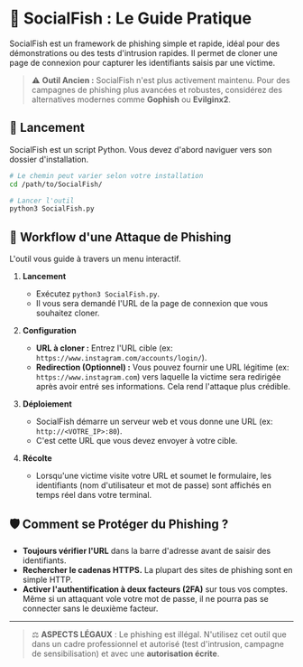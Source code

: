 # 🎣 SocialFish : Le Guide Pratique

SocialFish est un framework de phishing simple et rapide, idéal pour des démonstrations ou des tests d'intrusion rapides. Il permet de cloner une page de connexion pour capturer les identifiants saisis par une victime.

> ⚠️ **Outil Ancien :** SocialFish n'est plus activement maintenu. Pour des campagnes de phishing plus avancées et robustes, considérez des alternatives modernes comme **Gophish** ou **Evilginx2**.

## 🚀 Lancement

SocialFish est un script Python. Vous devez d'abord naviguer vers son dossier d'installation.

```bash
# Le chemin peut varier selon votre installation
cd /path/to/SocialFish/

# Lancer l'outil
python3 SocialFish.py
```

## 🎯 Workflow d'une Attaque de Phishing

L'outil vous guide à travers un menu interactif.

1.  **Lancement**
    - Exécutez `python3 SocialFish.py`.
    - Il vous sera demandé l'URL de la page de connexion que vous souhaitez cloner.

2.  **Configuration**
    - **URL à cloner :** Entrez l'URL cible (ex: `https://www.instagram.com/accounts/login/`).
    - **Redirection (Optionnel) :** Vous pouvez fournir une URL légitime (ex: `https://www.instagram.com`) vers laquelle la victime sera redirigée après avoir entré ses informations. Cela rend l'attaque plus crédible.

3.  **Déploiement**
    - SocialFish démarre un serveur web et vous donne une URL (ex: `http://<VOTRE_IP>:80`).
    - C'est cette URL que vous devez envoyer à votre cible.

4.  **Récolte**
    - Lorsqu'une victime visite votre URL et soumet le formulaire, les identifiants (nom d'utilisateur et mot de passe) sont affichés en temps réel dans votre terminal.

## 🛡️ Comment se Protéger du Phishing ?

- **Toujours vérifier l'URL** dans la barre d'adresse avant de saisir des identifiants.
- **Rechercher le cadenas HTTPS.** La plupart des sites de phishing sont en simple HTTP.
- **Activer l'authentification à deux facteurs (2FA)** sur tous vos comptes. Même si un attaquant vole votre mot de passe, il ne pourra pas se connecter sans le deuxième facteur.

---
> ⚖️ **ASPECTS LÉGAUX** : Le phishing est illégal. N'utilisez cet outil que dans un cadre professionnel et autorisé (test d'intrusion, campagne de sensibilisation) et avec une **autorisation écrite**.
